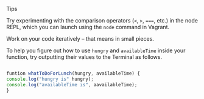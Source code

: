 Tips 

Try experimenting with the comparison operators (`<`, `>`, `===`, etc.) in the node REPL, which you can launch using the `node` command in Vagrant.

Work on your code iteratively – that means in small pieces. 

To help you figure out how to use `hungry` and `availableTime` inside your function, try outputting their values to the Terminal as follows.


```javascript

funtion whatToDoForLunch(hungry, availableTime) {
console.log("hungry is" hungry);
console.log("availableTime is", aavailableTime);
}
```
